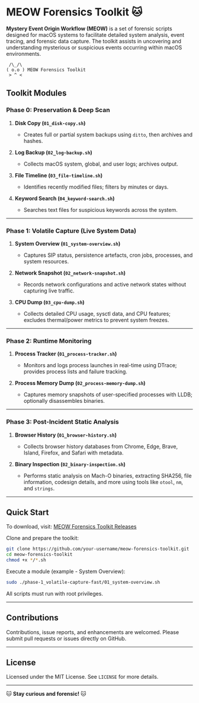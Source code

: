 # MEOW Forensics Toolkit 🐱

**Mystery Event Origin Workflow (MEOW)** is a set of forensic scripts designed for macOS systems to facilitate detailed system analysis, event tracing, and forensic data capture. The toolkit assists in uncovering and understanding mysterious or suspicious events occurring within macOS environments.

```
 /\_/\  
( o.o ) MEOW Forensics Toolkit
 > ^ <  
```

## Toolkit Modules

### Phase 0: Preservation & Deep Scan

1. **Disk Copy (`01_disk-copy.sh`)**
   - Creates full or partial system backups using `ditto`, then archives and hashes.

2. **Log Backup (`02_log-backup.sh`)**
   - Collects macOS system, global, and user logs; archives output.

3. **File Timeline (`03_file-timeline.sh`)**
   - Identifies recently modified files; filters by minutes or days.

4. **Keyword Search (`04_keyword-search.sh`)**
   - Searches text files for suspicious keywords across the system.

---

### Phase 1: Volatile Capture (Live System Data)

1. **System Overview (`01_system-overview.sh`)**
   - Captures SIP status, persistence artefacts, cron jobs, processes, and system resources.

2. **Network Snapshot (`02_network-snapshot.sh`)**
   - Records network configurations and active network states without capturing live traffic.

3. **CPU Dump (`03_cpu-dump.sh`)**
   - Collects detailed CPU usage, sysctl data, and CPU features; excludes thermal/power metrics to prevent system freezes.

---

### Phase 2: Runtime Monitoring

1. **Process Tracker (`01_process-tracker.sh`)**
   - Monitors and logs process launches in real-time using DTrace; provides process lists and failure tracking.

2. **Process Memory Dump (`02_process-memory-dump.sh`)**
   - Captures memory snapshots of user-specified processes with LLDB; optionally disassembles binaries.

---

### Phase 3: Post-Incident Static Analysis

1. **Browser History (`01_browser-history.sh`)**
   - Collects browser history databases from Chrome, Edge, Brave, Island, Firefox, and Safari with metadata.

2. **Binary Inspection (`02_binary-inspection.sh`)**
   - Performs static analysis on Mach-O binaries, extracting SHA256, file information, codesign details, and more using tools like `otool`, `nm`, and `strings`.

---

## Quick Start

To download, visit: [MEOW Forensics Toolkit Releases](https://github.com/simon-im-security/MEOW-Forensics-Toolkit/releases/tag/main)

Clone and prepare the toolkit:

```bash
git clone https://github.com/your-username/meow-forensics-toolkit.git
cd meow-forensics-toolkit
chmod +x */*.sh
```

Execute a module (example - System Overview):

```bash
sudo ./phase-1_volatile-capture-fast/01_system-overview.sh
```

All scripts must run with root privileges.

---

## Contributions

Contributions, issue reports, and enhancements are welcomed. Please submit pull requests or issues directly on GitHub.

---

## License

Licensed under the MIT License. See `LICENSE` for more details.

---

🐱 **Stay curious and forensic!** 🐱
